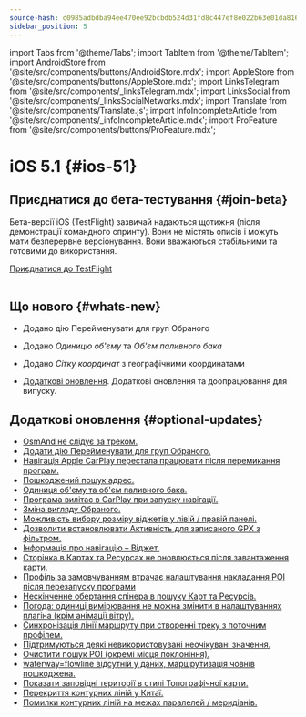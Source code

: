 ```yaml
---
source-hash: c0985adbdba94ee470ee92bcbdb524d31fd8c447ef8e022b63e01da8161d663e
sidebar_position: 5
---
```

import Tabs from '@theme/Tabs';
import TabItem from '@theme/TabItem';
import AndroidStore from '@site/src/components/buttons/AndroidStore.mdx';
import AppleStore from '@site/src/components/buttons/AppleStore.mdx';
import LinksTelegram from '@site/src/components/_linksTelegram.mdx';
import LinksSocial from '@site/src/components/_linksSocialNetworks.mdx';
import Translate from '@site/src/components/Translate.js';
import InfoIncompleteArticle from '@site/src/components/_infoIncompleteArticle.mdx';
import ProFeature from '@site/src/components/buttons/ProFeature.mdx';


# iOS 5.1 {#ios-51}

## Приєднатися до бета-тестування {#join-beta}

Бета-версії iOS (TestFlight) зазвичай надаються щотижня (після демонстрації командного спринту). Вони не містять описів і можуть мати безперервне версіонування. Вони вважаються стабільними та готовими до використання.

<div>
  <a class="button button--active" href="https://testflight.apple.com/join/7poGNCKy">Приєднатися до TestFlight</a>
</div>

<br/>


## Що нового {#whats-new}

- Додано дію Перейменувати для груп Обраного
- Додано *Одиницю об'єму* та *Об'єм паливного бака*
- Додано *Сітку координат* з географічними координатами


- [Додаткові оновлення](#optional-updates). Додаткові оновлення та доопрацювання для випуску.



## Додаткові оновлення {#optional-updates}

- [OsmAnd не слідує за треком.](https://github.com/osmandapp/OsmAnd-iOS/issues/4412)
- [Додати дію Перейменувати для груп Обраного.](https://github.com/osmandapp/OsmAnd-iOS/issues/4516)
- [Навігація Apple CarPlay перестала працювати після перемикання програм.](https://github.com/osmandapp/OsmAnd-iOS/issues/4442)
- [Пошкоджений пошук адрес.](https://github.com/osmandapp/OsmAnd-iOS/issues/4598)
- [Одиниця об'єму та об'єм паливного бака.](https://github.com/osmandapp/OsmAnd-iOS/issues/4104)
- [Програма вилітає в CarPlay при запуску навігації.](https://github.com/osmandapp/OsmAnd-iOS/issues/4605)
- [Зміна вигляду Обраного.](https://github.com/osmandapp/OsmAnd-iOS/issues/4428)
- [Можливість вибору розміру віджетів у лівій / правій панелі.](https://github.com/osmandapp/OsmAnd-iOS/issues/4494)
- [Дозволити встановлювати Активність для записаного GPX з фільтром.](https://github.com/osmandapp/OsmAnd-iOS/issues/4177)
- [Інформація про навігацію – Віджет.](https://github.com/osmandapp/OsmAnd-iOS/issues/4468)
- [Сторінка в Картах та Ресурсах не оновлюється після завантаження карти.](https://github.com/osmandapp/OsmAnd-iOS/issues/4301)
- [Профіль за замовчуванням втрачає налаштування накладання POI після перезапуску програми](https://github.com/osmandapp/OsmAnd-iOS/issues/4455)
- [Нескінченне обертання спінера в пошуку Карт та Ресурсів.](https://github.com/osmandapp/OsmAnd-iOS/issues/4395)
- [Погода: одиниці вимірювання не можна змінити в налаштуваннях плагіна (крім анімації вітру).](https://github.com/osmandapp/OsmAnd-iOS/issues/4413)
- [Синхронізація лінії маршруту при створенні треку з поточним профілем.](https://github.com/osmandapp/OsmAnd-iOS/issues/4392)
- [Підтримуються деякі невикористовувані неочікувані значення.](https://github.com/osmandapp/OsmAnd/issues/22103)
- [Очистити пошук POI (окремі місця поклоніння).](https://github.com/osmandapp/OsmAnd/issues/21972)
- [waterway=flowline відсутній у даних, маршрутизація човнів пошкоджена.](https://github.com/osmandapp/OsmAnd/issues/22512)
- [Показати заповідні території в стилі Топографічної карти.](https://github.com/osmandapp/OsmAnd/issues/22168)
- [Перекриття контурних ліній у Китаї.](https://github.com/osmandapp/OsmAnd/issues/22434)
- [Помилки контурних ліній на межах паралелей / меридіанів.](https://github.com/osmandapp/OsmAnd/issues/21738)